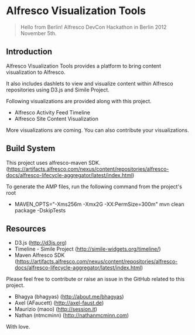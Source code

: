 Alfresco Visualization Tools
=============================

> 
> Hello from Berlin!
> Alfresco DevCon Hackathon in Berlin 2012 November 5th.

Introduction
------------

Alfresco Visualization Tools provides a platform to bring content visualization to Alfresco. 

It also includes dashlets to view and visualize content within Alfresco repositories using D3.js and Simile Project.


Following visualizations are provided along with this project.

 - Alfresco Activity Feed Timeline
 - Alfresco Site Content Visualization 

More visualizations are coming. You can also contribute your visualizations.

Build System
------------
This project uses alfresco-maven SDK. (https://artifacts.alfresco.com/nexus/content/repositories/alfresco-docs/alfresco-lifecycle-aggregator/latest/index.html)

To generate the AMP files, run the following command from the project's root

- MAVEN_OPTS="-Xms256m -Xmx2G -XX:PermSize=300m" mvn clean package -DskipTests


Resources
----------
- D3.js (http://d3js.org)
- Timeline - Simile Project (http://simile-widgets.org/timeline/)
- Maven Alfresco SDK (https://artifacts.alfresco.com/nexus/content/repositories/alfresco-docs/alfresco-lifecycle-aggregator/latest/index.html)

Please feel free to contribute or raise an issue in the GitHub related to this project.

- Bhagya (bhagyas) (http://about.me/bhagyas)
- Axel (AFaucett) (http://axel-faust.de)
- Maurizio (maoo) (http://session.it)
- Nathan (ntmcminn) (http://nathanmcminn.com)


With love.
